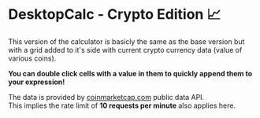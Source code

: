 # DesktopCalc - Crypto Edition :chart_with_upwards_trend:
This version of the calculator is basicly the same as the base version but with a grid added to
it's side with current crypto currency data (value of various coins).


**You can double click cells with a value in them to quickly append them to your expression!**


The data is provided by [coinmarketcap.com](https://coinmarketcap.com/) public data API.  
This implies the rate limit of **10 requests per minute** also applies here.
